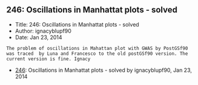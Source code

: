## 246: Oscillations in Manhattat plots - solved

- Title: 246: Oscillations in Manhattat plots - solved
- Author: ignacyblupf90
- Date: Jan 23, 2014

```
The problem of oscillations in Mahattan plot with GWAS by PostGSf90 was traced  by Luna and Francesco to the old postGSf90 version. The current version is fine. Ignacy
```

- [246](0246.md): Oscillations in Manhattat plots - solved by ignacyblupf90, Jan 23, 2014
